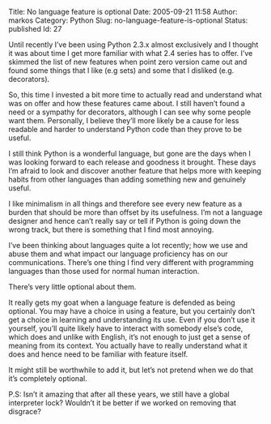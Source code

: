 Title: No language feature is optional
Date: 2005-09-21 11:58
Author: markos
Category: Python
Slug: no-language-feature-is-optional
Status: published
Id: 27

<html>
 <body>
  <div>
   <p>
    Until recently I’ve been using Python 2.3.x almost exclusively and I thought it was about time I get more familiar with what 2.4 series has to offer. I’ve skimmed the list of new features when point zero version came out and found some things that I like (e.g sets) and some that I disliked (e.g. decorators).
   </p>
   <p>
    So, this time I invested a bit more time to actually read and understand what was on offer and how these features came about. I still haven’t found a need or a sympathy for decorators, although I can see why some people want them. Personally, I believe they’ll more likely be a cause for less readable and harder to understand Python code than they prove to be useful.
   </p>
   <p>
    I still think Python is a wonderful language, but gone are the days when I was looking forward to each release and goodness it brought. These days I’m afraid to look and discover another feature that helps more with keeping habits from other languages than adding something new and genuinely useful.
   </p>
   <p>
    I like minimalism in all things and therefore see every new feature as a burden that should be more than offset by its usefulness. I’m not a language designer and hence can’t really say or tell if Python is going down the wrong track, but there is something that I find most annoying.
   </p>
   <p>
    I’ve been thinking about languages quite a lot recently; how we use and abuse them and what impact our language proficiency has on our communications. There’s one thing I find very different with programming languages than those used for normal human interaction.
   </p>
   <p>
    There’s very little optional about them.
   </p>
   <p>
    It really gets my goat when a language feature is defended as being optional. You may have a choice in using a feature, but you certainly don’t get a choice in learning and understanding its use. Even if you don’t use it yourself, you’ll quite likely have to interact with somebody else’s code, which does and unlike with English, it’s not enough to just get a sense of meaning from its context. You actually have to really understand what it does and hence need to be familiar with feature itself.
   </p>
   <p>
    It might still be worthwhile to add it, but let’s not pretend when we do that it’s completely optional.
   </p>
   <p>
    P.S: Isn’t it amazing that after all these years, we still have a global interpreter lock? Wouldn’t it be better if we worked on removing that disgrace?
   </p>
  </div>
 </body>
</html>